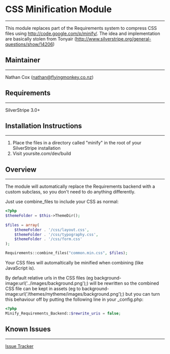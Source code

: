 # CSS Minification Module
------------

This module replaces part of the Requirements system to compress CSS files using http://code.google.com/p/minify/.
The idea and implementation are basically stolen from Tonyair (http://www.silverstripe.org/general-questions/show/14206)


## Maintainer
------------

Nathan Cox (<nathan@flyingmonkey.co.nz>)

## Requirements
------------

SilverStripe 3.0+

## Installation Instructions
------------

1. Place the files in a directory called "minify" in the root of your SilverStripe installation
2. Visit yoursite.com/dev/build


## Overview
------------

The module will automatically replace the Requirements backend with a custom subclass, so you don't need to do anything differently.

Just use combine_files to include your CSS as normal:

```php
<?php
$themeFolder = $this->ThemeDir();
     
$files = array(
	$themeFolder . '/css/layout.css',
	$themeFolder . '/css/typography.css',
	$themeFolder . '/css/form.css'
);

Requirements::combine_files("common.min.css", $files);
```

Your CSS files will automaltically be minified when combining (like JavaScript is).

By default relative urls in the CSS files (eg background-image:url('../images/background.png');) will be rewritten so the combined CSS file can be kept in assets (eg to background-image:url('/themes/mytheme/images/background.png');) but you can turn this behaviour off by putting the following line in your _config.php:

```php
<?php
Minify_Requirements_Backend::$rewrite_uris = false;
```

## Known Issues
------------
[Issue Tracker](https://github.com/nathancox/silverstripe-minify/issues)